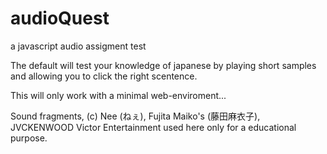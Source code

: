 # audioQuest
a javascript audio assigment test

The default will test your knowledge of
japanese by playing short samples and allowing
you to click the right scentence.

This will only work with a minimal web-enviroment...

Sound fragments, (c) Nee (&#12397;&#12359;), Fujita Maiko's (&#34276;&#30000;&#40635;&#34915;&#23376;), JVCKENWOOD Victor Entertainment
used here only for a educational purpose.